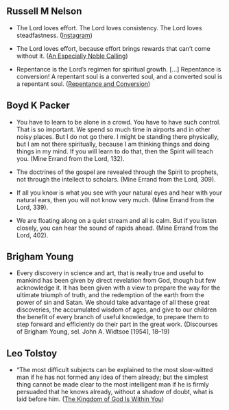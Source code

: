 ## Russell M Nelson
- The Lord loves effort. The Lord loves consistency. The Lord loves steadfastness. ([Instagram](https://www.instagram.com/p/CYMRM81t7C6/?utm_source=ig_embed&ig_rid=8b87e295-4931-4591-998a-76c654d16ab3))

- The Lord loves effort, because effort brings rewards that can’t come without it. ([An Especially Noble Calling](https://www.churchofjesuschrist.org/study/general-conference/2020/04/14jones?lang=eng))

- Repentance is the Lord’s regimen for spiritual growth. [...] Repentance is conversion! A repentant soul is a converted soul, and a converted soul is a repentant soul. ([Repentance and Conversion](https://www.churchofjesuschrist.org/study/general-conference/2007/04/repentance-and-conversion?lang=eng))

## Boyd K Packer
- You have to learn to be alone in a crowd. You have to have such control. That is so important. We spend so much time in airports and in other noisy places. But I do not go there. I might be standing there physically, but I am not there spiritually, because I am thinking things and doing things in my mind. If you will learn to do that, then the Spirit will teach you. (Mine Errand from the Lord, 132).

- The doctrines of the gospel are revealed through the Spirit to prophets, not through the intellect to scholars. (Mine Errand from the Lord, 309).

- If all you know is what you see with your natural eyes and hear with your natural ears, then you will not know very much. (Mine Errand from the Lord, 339).

- We are floating along on a quiet stream and all is calm. But if you listen closely, you can hear the sound of rapids ahead. (Mine Errand from the Lord, 402).

## Brigham Young
- Every discovery in science and art, that is really true and useful to mankind has been given by direct revelation from God, though but few acknowledge it. It has been given with a view to prepare the way for the ultimate triumph of truth, and the redemption of the earth from the power of sin and Satan. We should take advantage of all these great discoveries, the accumulated wisdom of ages, and give to our children the benefit of every branch of useful knowledge, to prepare them to step forward and efficiently do their part in the great work. (Discourses of Brigham Young, sel. John A. Widtsoe [1954], 18–19)

## Leo Tolstoy
- “The most difficult subjects can be explained to the most slow-witted man if he has not formed any idea of them already; but the simplest thing cannot be made clear to the most intelligent man if he is firmly persuaded that he knows already, without a shadow of doubt, what is laid before him. ([The Kingdom of God Is Within You](https://www.goodreads.com/quotes/175977-the-most-difficult-subjects-can-be-explained-to-the-most))
